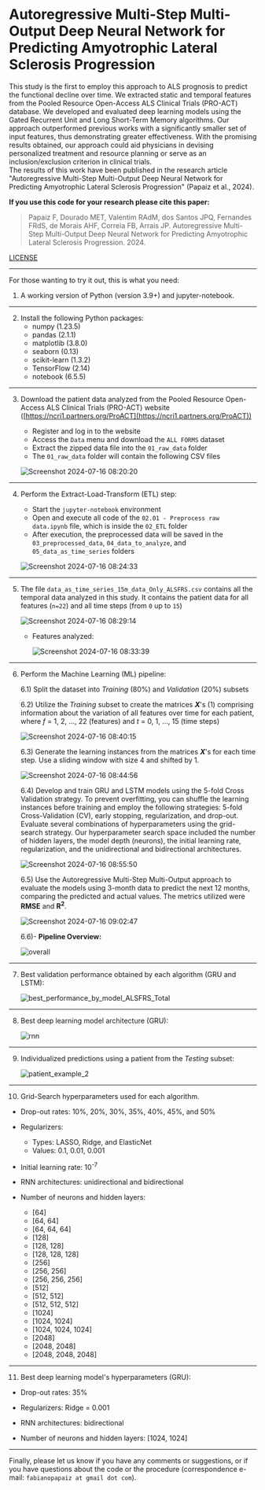 # Autoregressive Multi-Step Multi-Output Deep Neural Network for Predicting Amyotrophic Lateral Sclerosis Progression


This study is the first to employ this approach to ALS prognosis to predict the functional decline over time. We extracted static and temporal features from the Pooled Resource Open-Access ALS Clinical Trials (PRO-ACT) database. We developed and evaluated deep learning models using the Gated Recurrent Unit and Long Short-Term Memory algorithms. Our approach outperformed previous works with a significantly smaller set of input features, thus demonstrating greater effectiveness. With the promising results obtained, our approach could aid physicians in devising personalized treatment and resource planning or serve as an inclusion/exclusion criterion in clinical trials.  
The results of this work have been published in the research article "Autoregressive Multi-Step Multi-Output Deep Neural Network for Predicting Amyotrophic Lateral Sclerosis Progression" (Papaiz et al., 2024).


**If you use this code for your research please cite this paper:**

> Papaiz F, Dourado MET, Valentim RAdM, dos Santos JPQ, Fernandes FRdS, de Morais AHF, Correia FB, Arrais JP. Autoregressive Multi-Step Multi-Output Deep Neural Network for Predicting Amyotrophic Lateral Sclerosis Progression. 2024.
   
[LICENSE](LICENSE)

---
For those wanting to try it out, this is what you need:
1) A working version of Python (version 3.9+) and jupyter-notebook.

---

2) Install the following Python packages:
    - numpy (1.23.5)
    - pandas (2.1.1)
    - matplotlib (3.8.0)
    - seaborn (0.13)
    - scikit-learn (1.3.2)
    - TensorFlow (2.14)
    - notebook (6.5.5)

---

3) Download the patient data analyzed from the Pooled Resource Open-Access ALS Clinical Trials (PRO-ACT) website ([https://ncri1.partners.org/ProACT](https://ncri1.partners.org/ProACT))
    - Register and log in to the website
    - Access the `Data` menu and download the `ALL FORMS` dataset
    - Extract the zipped data file into the `01_raw_data` folder
    - The `01_raw_data` folder will contain the following CSV files

     ![Screenshot 2024-07-16 08:20:20](https://github.com/user-attachments/assets/ac9848ad-7f55-4dff-bd93-7b1defbf5a81)

      
---
      
4) Perform the Extract-Load-Transform (ETL) step:    
    - Start the `jupyter-notebook` environment 
    - Open and execute all code of the `02.01 - Preprocess raw data.ipynb` file, which is inside the `02_ETL` folder
    - After execution, the preprocessed data will be saved in the `03_preprocessed_data`, `04_data_to_analyze`, and `05_data_as_time_series` folders

    ![Screenshot 2024-07-16 08:24:33](https://github.com/user-attachments/assets/e1e9534c-a41f-4e8a-ab51-5e82ba480611)


---
      
5) The file `data_as_time_series_15m_data_Only_ALSFRS.csv` contains all the temporal data analyzed in this study. It contains the patient data for all features (`n=22`) and all time steps (from `0` up to `15`)

    ![Screenshot 2024-07-16 08:29:14](https://github.com/user-attachments/assets/34d5c880-b2d5-4f1a-97b8-5f9b65c8102c)


    - Features analyzed:

        ![Screenshot 2024-07-16 08:33:39](https://github.com/user-attachments/assets/d7a55da2-7394-450e-b87c-a58da4e3961e)

      

---

6) Perform the Machine Learning (ML) pipeline:
   
    6.1) Split the dataset into _Training_ (80%) and _Validation_ (20%) subsets
   
    6.2) Utilize the _Training_ subset to create the matrices **_X_**'s (1) comprising information about the variation of all features over time for each patient, where _f_ = 1, 2, ..., 22 (features) and _t_ = 0, 1, ..., 15 (time steps)

      ![Screenshot 2024-07-16 08:40:15](https://github.com/user-attachments/assets/a7d5f6f5-4428-4f7d-ac64-0b9507d80473)

   
   
    6.3) Generate the learning instances from the matrices **_X_**'s for each time step. Use a sliding window with size 4 and shifted by 1.
  
      ![Screenshot 2024-07-16 08:44:56](https://github.com/user-attachments/assets/f512bf2a-9dc4-4089-ad21-ad820b18c20a)

    
             
    6.4) Develop and train GRU and LSTM models using the 5-fold Cross Validation strategy. To prevent overfitting, you can shuffle the learning instances before training and employ the following strategies: 5-fold Cross-Validation (CV), early stopping, regularization, and drop-out. Evaluate several combinations of hyperparameters using the grid-search strategy. Our hyperparameter search space included the number of hidden layers, the model depth (neurons), the initial learning rate, regularization, and the unidirectional and bidirectional architectures.

      ![Screenshot 2024-07-16 08:55:50](https://github.com/user-attachments/assets/5e31ef36-dc45-4cf3-a620-cf9274a1c938)


    6.5) Use the Autoregressive Multi-Step Multi-Output approach to evaluate the models using 3-month data to predict the next 12 months, comparing the predicted and actual values. The metrics utilized were **RMSE** and **R<sup>2</sup>**.

      ![Screenshot 2024-07-16 09:02:47](https://github.com/user-attachments/assets/a58ee2cd-1e7b-4599-b898-7db92b793de9)




    6.6)- **Pipeline Overview:**

      ![overall](https://github.com/fabianopapaiz/autoregressive_deep_network_for_predicting_als_progression/assets/16102250/10559c84-9b84-460d-91ca-132dab0124d4)


---

7) Best validation performance obtained by each algorithm (GRU and LSTM):
  
      ![best_performance_by_model_ALSFRS_Total](https://github.com/fabianopapaiz/autoregressive_deep_network_for_predicting_als_progression/assets/16102250/b15c9e02-633b-4d65-ad73-c15555f3bf95)


---

8) Best deep learning model architecture (GRU):

      ![rnn](https://github.com/fabianopapaiz/autoregressive_deep_network_for_predicting_als_progression/assets/16102250/87baaf73-c88e-4d04-bf23-5ab4ec8c4e7d)

          
---

9) Individualized predictions using a patient from the _Testing_ subset:

      ![patient_example_2](https://github.com/fabianopapaiz/autoregressive_deep_network_for_predicting_als_progression/assets/16102250/c7c180ef-d15e-4bd2-a983-287b80206060)


---

10) Grid-Search hyperparameters used for each algorithm.

   - Drop-out rates: 10%, 20%, 30%, 35%, 40%, 45%, and 50%
   
   - Regularizers:
      - Types: LASSO, Ridge, and ElasticNet
      - Values: 0.1, 0.01, 0.001
    
   - Initial learning rate: 10<sup>-7</sup>

   - RNN architectures: unidirectional and bidirectional
     
   - Number of neurons and hidden layers:
       - [64]      
       - [64, 64]      
       - [64, 64, 64]      
       - [128]      
       - [128, 128]      
       - [128, 128, 128]      
       - [256]
       - [256, 256]       
       - [256, 256, 256]
       - [512]       
       - [512, 512]       
       - [512, 512, 512]       
       - [1024]       
       - [1024, 1024]       
       - [1024, 1024, 1024]       
       - [2048]       
       - [2048, 2048]       
       - [2048, 2048, 2048]       



---

11) Best deep learning model's hyperparameters (GRU):

   - Drop-out rates: 35%
   
   - Regularizers: Ridge = 0.001
    
   - RNN architectures: bidirectional
     
   - Number of neurons and hidden layers: [1024, 1024]

---

Finally, please let us know if you have any comments or suggestions, or if you have questions about the code or the procedure (correspondence e-mail: `fabianopapaiz at gmail dot com`). 


